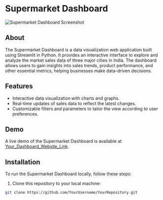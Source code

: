 # Supermarket Dashboard

![Supermarket Dashboard Screenshot](url_to_dashboard_screenshot.png) <!-- Optional: Include a screenshot of your dashboard -->

## About

The Supermarket Dashboard is a data visualization web application built using Streamlit in Python. It provides an interactive interface to explore and analyze the market sales data of three major cities in India. The dashboard allows users to gain insights into sales trends, product performance, and other essential metrics, helping businesses make data-driven decisions.

<!-- Add more information about the motivation behind your project, what problem it solves, or any other relevant details about the dashboard. -->

## Features

- Interactive data visualization with charts and graphs.
- Real-time updates of sales data to reflect the latest changes.
- Customizable filters and parameters to tailor the view according to user preferences.

<!-- List some key features of your dashboard here -->

## Demo

A live demo of the Supermarket Dashboard is available at [Your_Dashboard_Website_Link](https://www.your-dashboard-website.com).

<!-- If your dashboard is hosted on a website, provide a link to the live demo here. -->

## Installation

To run the Supermarket Dashboard locally, follow these steps:

1. Clone this repository to your local machine:

```bash
git clone https://github.com/YourUsername/YourRepository.git
